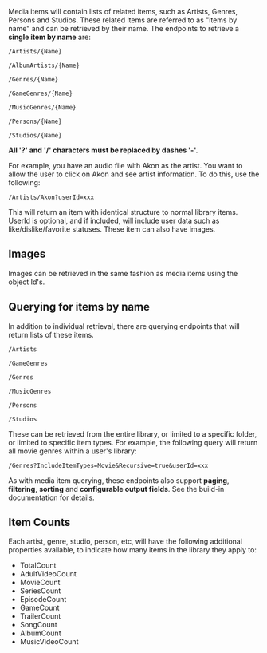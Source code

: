 Media items will contain lists of related items, such as Artists, Genres, Persons and Studios. These related items are referred to as "items by name" and can be retrieved by their name. The endpoints to retrieve a **single item by name** are:

`/Artists/{Name}`

`/AlbumArtists/{Name}`

`/Genres/{Name}`

`/GameGenres/{Name}`

`/MusicGenres/{Name}`

`/Persons/{Name}`

`/Studios/{Name}`

**All '?' and '/' characters must be replaced by dashes '-'.**

For example, you have an audio file with Akon as the artist. You want to allow the user to click on Akon and see artist information. To do this, use the following:

`/Artists/Akon?userId=xxx`

This will return an item with identical structure to normal library items. UserId is optional, and if included, will include user data such as like/dislike/favorite statuses. These item can also have images.

## Images

Images can be retrieved in the same fashion as media items using the object Id's.

## Querying for items by name

In addition to individual retrieval, there are querying endpoints that will return lists of these items. 

`/Artists`

`/GameGenres`

`/Genres`

`/MusicGenres`

`/Persons`

`/Studios`

These can be retrieved from the entire library, or limited to a specific folder, or limited to specific item types. For example, the following query will return all movie genres within a user's library:

`/Genres?IncludeItemTypes=Movie&Recursive=true&userId=xxx`

As with media item querying, these endpoints also support **paging**, **filtering**, **sorting** and **configurable output fields**. See the build-in documentation for details.

## Item Counts
Each artist, genre, studio, person, etc, will have the following additional properties available, to indicate how many items in the library they apply to:

* TotalCount
* AdultVideoCount
* MovieCount
* SeriesCount
* EpisodeCount
* GameCount
* TrailerCount
* SongCount
* AlbumCount
* MusicVideoCount
